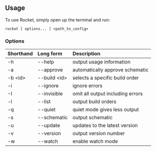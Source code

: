 ## Usage

To use Rocket, simply open up the terminal and run:

    rocket [ options... ] <path_to_config>

### Options

| Shorthand | Long form     | Description                       |
| :-------- | :------------ | :-------------------------------- |
| -h        | --help        | output usage information          |
| -a        | --approve     | automatically approve schematic   |
| -b \<id\> | --build \<id\>| selects a specific build order    |
| -i        | --ignore      | ignore errors                     |
| -I        | --invisible   | omit all output including errors  |
| -l        | --list        | output build orders               |
| -q        | --quiet       | quiet mode gives less output      |
| -s        | --schematic   | output schematic                  |
| -u        | --update      | updates to the latest version     |
| -v        | --version     | output version number             |
| -w        | --watch       | enable watch mode                 |
